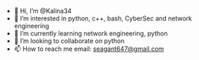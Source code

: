 - 👋 Hi, I’m @Kalina34
- 👀 I’m interested in python, c++, bash, CyberSec and network engineering
- 🌱 I’m currently learning network engineering, python
- 💞️ I’m looking to collaborate on python
- 📫 How to reach me email: seagant647@gmail.com
<!---
Kalina34/Kalina34 is a ✨ special ✨ repository because its `README.md` (this file) appears on your GitHub profile.
You can click the Preview link to take a look at your changes.
--->
